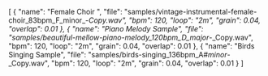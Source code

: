 [
 {
  "name": "Female Choir ",
  "file": "samples/vintage-instrumental-female-choir_83bpm_F_minor_-_Copy.wav",
  "bpm": 120,
  "loop": "2m",
  "grain": 0.04,
  "overlap": 0.01
 },
 {
  "name": "Piano Melody Sample",
  "file": "samples/beautiful-mellow-piano-melody_120bpm_D_major_-_Copy.wav",
  "bpm": 120,
  "loop": "2m",
  "grain": 0.04,
  "overlap": 0.01
 },
 {
  "name": "Birds Singing Sample",
  "file": "samples/birds-singing_136bpm_A#_minor_-_Copy.wav",
  "bpm": 120,
  "loop": "2m",
  "grain": 0.04,
  "overlap": 0.01
 }
]
